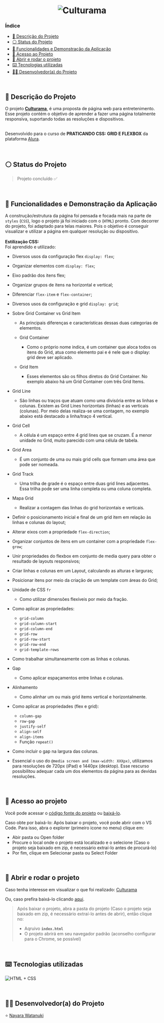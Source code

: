 <h1 align="center">
  <img alt="Culturama" src="https://raw.githubusercontent.com/nayarawatanuki/css-flex-grid__culturama/main/assets/img/readme/culturama__cover.png#vitrinedev"/>
</h1>

### Índice

* [:pencil: Descrição do Projeto](#pencil-descrição-do-projeto)
* [:white_circle: Status do Projeto](#white_circle-status-do-projeto)
* [:hammer: Funcionalidades e Demonstração da Aplicação](#hammer-funcionalidades-e-demonstração-da-aplicação)
* [:open_file_folder: Acesso ao Projeto](#open_file_folder-acesso-ao-projeto)
* [:rocket: Abrir e rodar o projeto](#rocket-abrir-e-rodar-o-projeto)
* [:keyboard: Tecnologias utilizadas](#keyboard-tecnologias-utilizadas)
* [:woman_technologist: Desenvolvedor(a) do Projeto](#woman_technologist-desenvolvedora-do-projeto)

</br>

## :pencil: Descrição do Projeto
O projeto **[Culturama](https://nayarawatanuki.github.io/css-flex-grid__culturama/)**, é uma proposta de página web para entretenimento. 
Esse projeto contém o objetivo de aprender a fazer uma página totalmente responsiva, suportando todas as resoluções e dispositivos.

</br>Desenvolvido para o curso de **PRATICANDO CSS: GRID E FLEXBOX** da plataforma [Alura](https://www.alura.com.br/).

</br>

## :white_circle: Status do Projeto
> Projeto concluído :white_check_mark:

</br>

## :hammer: Funcionalidades e Demonstração da Aplicação
A construção/estrutura da página foi pensada e focada mais na parte de `styles` (`CSS`), logo o projeto já foi iniciado com o (`HTML`) pronto. 
Com decorrer do projeto, foi adaptado para telas maiores. Pois o objetivo é conseguir visualizar e utilizar a página em qualquer resolução ou dispositivo.
</br>
</br>
**Estilização CSS:**</br>
Foi aprendido e utilizado: 
- Diversos usos da configuração flex `display: flex`;
- Organizar elementos com `display: flex`;
- Eixo padrão dos itens flex;
- Organizar grupos de itens na horizontal e vertical;
- Diferenciar `flex-item` e `flex-container`;

- Diversos usos da configuração e grid `display: grid`;
- Sobre Grid Container vs Grid Item
  - As principais diferenças e características dessas duas categorias de elementos.

  - Grid Container
    - Como o próprio nome indica, é um container que aloca todos os itens do Grid, atua como elemento pai e é nele que o display: grid deve ser aplicado.
  - Grid Item
    - Esses elementos são os filhos diretos do Grid Container. No exemplo abaixo há um Grid Container com três Grid Items.

- Grid Line
  - São linhas ou traços que atuam como uma divisória entre as linhas e colunas. Existem as Grid Lines horizontais (linhas) e as verticais (colunas). Por meio delas realiza-se uma contagem, no exemplo abaixo está destacado a linha/traço 4 vertical.

- Grid Cell
  - A célula é um espaço entre 4 grid lines que se cruzam. É a menor unidade no Grid, muito parecido com uma célula de tabela. 

- Grid Area
  - É um conjunto de uma ou mais grid cells que formam uma área que pode ser nomeada. 

- Grid Track
  - Uma trilha de grade é o espaço entre duas grid lines adjacentes. Essa trilha pode ser uma linha completa ou uma coluna completa.

- Mapa Grid
  - Realizar a contagem das linhas do grid horizontais e verticais.

- Definir o posicionamento inicial e final de um grid item em relação às linhas e colunas do layout;

- Alterar eixos com a propriedade `flex-direction`;
- Organizar conjuntos de itens em um container com a propriedade `flex-grow`;
- Unir propriedades do flexbox em conjunto de media query para obter o resultado de layouts responsivos;

- Criar linhas e colunas em um Layout, calculando as alturas e larguras;
- Posicionar itens por meio da criação de um template com áreas do Grid;
- Unidade de CSS `fr`
  - Como utilizar dimensões flexíveis por meio da fração.

- Como aplicar as propriedades:
  - `grid-column`
  - `grid-column-start`
  - `grid-column-end`
  - `grid-row`
  - `grid-row-start`
  - `grid-row-end`
  - `grid-template-rows`

- Como trabalhar simultaneamente com as linhas e colunas.

- Gap
  - Como aplicar espaçamentos entre linhas e colunas.

- Alinhamento
  - Como alinhar um ou mais grid items vertical e horizontalmente.

- Como aplicar as propriedades (flex e grid):
  - `column-gap`
  - `row-gap`
  - `justify-self`
  - `align-self`
  - `align-items`
  - Função `repeat()`


- Como incluir o gap na largura das colunas.

- Essencial o uso do `@media screen and (max-width: XXXpx)`, utilizamos para resoluções de 720px (iPad) e 1440px (desktop). 
Esse rescurso possibilitou adequar cada um dos elementos da página para as devidas resoluções.

</br>

## :open_file_folder: Acesso ao projeto
Você pode acessar o [código fonte do projeto](https://github.com/nayarawatanuki/css-flex-grid__culturama) ou 
[baixá-lo](https://github.com/nayarawatanuki/css-flex-grid__culturama/archive/refs/heads/main.zip).

Caso obte por baixá-lo: 
Após baixar o projeto, você pode abrir com o VS Code. Para isso, abra o explorer (primeiro icone no menu) clique em:
- Abir pasta ou Open folder
- Procure o local onde o projeto está localizado e o selecione (Caso o projeto seja baixado em zip, é necessário extraí-lo antes de procurá-lo)
- Por fim, clique em Selecionar pasta ou Select Folder

</br>

## :rocket: Abrir e rodar o projeto
Caso tenha interesse em visualizar o que foi realizado: [Culturama](https://nayarawatanuki.github.io/css-flex-grid__culturama/) 

Ou, caso prefira baixá-lo clicando [aqui](https://github.com/nayarawatanuki/css-flex-grid__culturama/archive/refs/heads/main.zip).

> Após baixar o projeto, abra a pasta do projeto (Caso o projeto seja baixado em zip, é necessário extraí-lo antes de abrir), então clique no:
> - Aqruivo **``index.html``**
> - O projeto abrirá em seu navegador padrão (aconselho configurar para o Chrome, se possível)

</br>

## :keyboard: Tecnologias utilizadas
![HTML + CSS](https://raw.githubusercontent.com/nayarawatanuki/css-flex-grid__culturama/main/assets/img/readme/html-css.PNG)</br>

</br>

## :woman_technologist: Desenvolvedor(a) do Projeto
:star: [Nayara Watanuki](https://github.com/nayarawatanuki)
